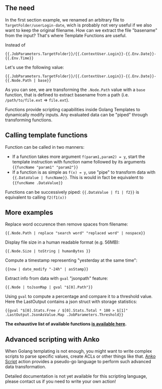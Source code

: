 ## The need

In the first section example, we renamed an arbitrary file to `TargetFolder/userLogin-date`, wich is probably not very useful if we also want to keep the original filename. How can we extract the file "basename" from the input? That's where Template Functions are useful.

Instead of
```
{{.JobParameters.TargetFolder}}/{{.ContextUser.Login}}-{{.Env.Date}}-{{.Env.Time}}
```
Let's use the following value:
```
{{.JobParameters.TargetFolder}}/{{.ContextUser.Login}}-{{.Env.Date}}-{{.Node.Path | base}}
```
As you can see, we are transforming the `.Node.Path` value with a `base` function, that is defined to extract basename from a path (i.e. `/path/to/file.ext` => `file.ext`).

Functions provide scripting capabilities inside Golang Templates to dynamically modify inputs. Any evaluated data can be "piped" through transforming functions.

## Calling template functions

Function can be called in two manners: 

 - If a function takes more argument `f(param1,param2) = y`, start the template instruction with function name followed by its arguments `{{funcName "param1" "param2"}}` 
 - If a function is as simple as `f(x) = y`, use "pipe" to transform data with `{{.DataValue | funcName}}`. This is would in fact be equivalent to `{{funcName .DataValue}}`

Functions can be successively piped: `{{.DataValue | f1 | f2}}` is equivalent to calling `f2(f1(x))` 

## More examples

Replace word occurence then remove spaces from filename:
```
{{.Node.Path | replace "search word" "replaced word" | nospace}}
```
Display file size in a human readable format (e.g. 56MB):
```
{{.Node.Size | toString | humanBytes }}
```

Compute a timestamp representing "yesterday at the same time":
```
{{now | date_modify "-24h" | asStamp}}
```

Extract info from data with `gval` "jsonpath" feature:
```
{{.Node | toJsonMap | gval "$[0].Path"}}
```

Using `gval` to compute a percentage and compare it to a threshold value. Here the LastOutput contains a json struct with storage statistics:
```
{{gval "$[0].Stats.Free / $[0].Stats.Total * 100 > $[1]" .LastOutput.JsonAsValue.Map .JobParameters.Threshold}}
```

**The exhaustive list of available functions [is available here](./template-functions).**

## Advanced scripting with Anko

When Golang templating is not enough, you might want to write complex scripts to parse specific values, create ACLs or other things like that. [Anko Script](./anko-script) action provides a pseudo-go language to perform such advanced data transformation. 

Detailed documentation is not yet available for this scripting language, please contact us if you need to write your own action!